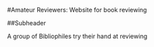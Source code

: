 #Amateur Reviewers:
Website for book reviewing

##Subheader

A group of Bibliophiles try their hand at reviewing